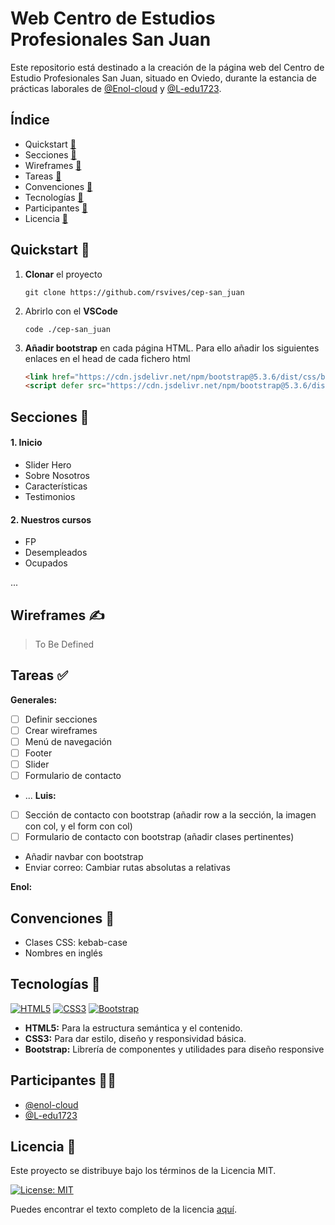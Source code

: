 # Web Centro de Estudios Profesionales San Juan

Este repositorio está destinado a la creación de la página web del Centro de Estudio Profesionales San Juan, situado en Oviedo, durante la estancia de prácticas laborales de [@Enol-cloud](https://github.com/Enol-cloud) y [@L-edu1723](https://github.com/L-edu1723).

## Índice

- Quickstart [🔗](#quickstart-)
- Secciones [🔗](#secciones-)
- Wireframes [🔗](#wireframes-)
- Tareas [🔗](#tareas-)
- Convenciones [🔗](#convenciones-)
- Tecnologías [🔗](#tecnologías-)
- Participantes [🔗](#participantes-)
- Licencia [🔗](#licencia-)


## Quickstart 🚀

1. **Clonar** el proyecto
    ```
    git clone https://github.com/rsvives/cep-san_juan
    ```
1. Abrirlo con el **VSCode**
    ```
    code ./cep-san_juan
    ```
1. **Añadir bootstrap** en cada página HTML. Para ello añadir los siguientes enlaces en el head de cada fichero html

    ```html
    <link href="https://cdn.jsdelivr.net/npm/bootstrap@5.3.6/dist/css/bootstrap.min.css" rel="stylesheet" integrity="sha384-4Q6Gf2aSP4eDXB8Miphtr37CMZZQ5oXLH2yaXMJ2w8e2ZtHTl7GptT4jmndRuHDT" crossorigin="anonymous">
    <script defer src="https://cdn.jsdelivr.net/npm/bootstrap@5.3.6/dist/js/bootstrap.bundle.min.js" integrity="sha384-j1CDi7MgGQ12Z7Qab0qlWQ/Qqz24Gc6BM0thvEMVjHnfYGF0rmFCozFSxQBxwHKO" crossorigin="anonymous"></script>
    ```

## Secciones 🧩

#### 1. Inicio
- Slider Hero
- Sobre Nosotros
- Características
- Testimonios
#### 2. Nuestros cursos
- FP
- Desempleados
- Ocupados

...

## Wireframes ✍️
> To Be Defined

## Tareas ✅

**Generales:**
- [ ] Definir secciones
- [ ] Crear wireframes
- [ ] Menú de navegación 
- [ ] Footer
- [ ] Slider
- [ ] Formulario de contacto  
- ...
**Luis:**
- [ ] Sección de contacto  con bootstrap (añadir row a la sección, la imagen con col, y el form con col)
- [ ] Formulario de contacto con bootstrap (añadir clases pertinentes)
- Añadir navbar con bootstrap
- Enviar correo: Cambiar rutas absolutas a relativas


**Enol:**



## Convenciones 📏

- Clases CSS: kebab-case
- Nombres en inglés

## Tecnologías 🔧

[![HTML5](https://img.shields.io/badge/HTML5-%23E34F26?style=for-the-badge&logo=html5&logoColor=white)](https://developer.mozilla.org/es/docs/Web/HTML)   [![CSS3](https://img.shields.io/badge/CSS3-%231572B6?style=for-the-badge&logo=css3&logoColor=white)](https://developer.mozilla.org/es/docs/Web/CSS) [![Bootstrap](https://img.shields.io/badge/Bootstrap-7952B3?logo=bootstrap&style=for-the-badge&logoColor=white)](https://developer.mozilla.org/es/docs/Web/Bootstrap)




- **HTML5:** Para la estructura semántica y el contenido.
- **CSS3:** Para dar estilo, diseño y responsividad básica.
- **Bootstrap:** Librería de componentes y utilidades para diseño responsive


## Participantes 🧑‍💻
- [@enol-cloud](https://github.com/Enol-cloud)
- [@L-edu1723](https://github.com/L-edu1723)

## Licencia 📜

Este proyecto se distribuye bajo los términos de la Licencia MIT.

[![License: MIT](https://img.shields.io/badge/License-MIT-yellow.svg)](https://opensource.org/licenses/MIT)

Puedes encontrar el texto completo de la licencia [aquí](https://opensource.org/licenses/MIT).